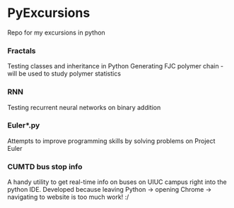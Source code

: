 # PyExcursions
Repo for my excursions in python

### Fractals 
Testing classes and inheritance in Python
Generating FJC polymer chain - will be used to study polymer statistics

### RNN
Testing recurrent neural networks on binary addition

### Euler*.py
Attempts to improve programming skills by solving problems on Project Euler

### CUMTD bus stop info
A handy utility to get real-time info on buses on UIUC campus right into the python IDE.
Developed because leaving Python -> opening Chrome -> navigating to website is too much work! :/ 
